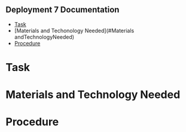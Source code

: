 ## Deployment 7 Documentation

* [Task](#Task)
* [Materials and Techonology Needed](#Materials andTechnologyNeeded)
* [Procedure](#Procedure)

# Task

# Materials and Technology Needed

# Procedure
